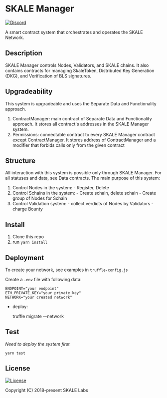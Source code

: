 # SKALE Manager

[![Discord](https://img.shields.io/discord/534485763354787851.svg)](https://discord.gg/vvUtWJB)

A smart contract system that orchestrates and operates the SKALE Network.

## Description

SKALE Manager controls Nodes, Validators, and SKALE chains. It also contains contracts for managing SkaleToken, Distributed Key Generation (DKG), and Verification of BLS signatures.

## Upgradeability

This system is upgradeable and uses the Separate Data and Functionality approach.

1) ContractManager: main contract of Separate Data and Functionality approach. It stores all contract's addresses in the SKALE Manager system.
2) Permissions: connectable contract to every SKALE Manager contract except ContractManager. It stores address of ContractManager and a modifier that forbids calls only from the given contract

## Structure

All interaction with this system is possible only through SKALE Manager. For all statuses and data, see Data contracts.
The main purpose of this system:

1) Control Nodes in the system:
    \- Register, Delete
2) Control Schains in the system:
    \- Create schain, delete schain
    \- Create group of Nodes for Schain
3) Control Validation system:
    \- collect verdicts of Nodes by Validators
    \- charge Bounty

## Install

1) Clone this repo
2) run `yarn install`

## Deployment

To create your network, see examples in `truffle-config.js`

Create a `.env` file with following data:

    ENDPOINT="your endpoint"
    ETH_PRIVATE_KEY="your private key"
    NETWORK="your created network"

-   deploy:

    truffle migrate --network 

## Test

_Need to deploy the system first_

    yarn test

## License

[![License](https://img.shields.io/github/license/skalenetwork/skale-manager.svg)](LICENSE)

Copyright (C) 2018-present SKALE Labs
